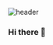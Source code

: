 ![header](https://capsule-render.vercel.app/api?type=waving&color=auto&height=300&section=header&text=Hi&fontSize=90&animation=fadeIn&fontAlignY=38&desc=Yun%20Hyeon's%20Github&descAlignY=51&descAlign=62)

### Hi there 👋

<!--
**KYH-code/KYH-code** is a ✨ _special_ ✨ repository because its `README.md` (this file) appears on your GitHub profile.

Here are some ideas to get you started:

- 🔭 I’m currently working on ...
- 🌱 I’m currently learning ...
- 👯 I’m looking to collaborate on ...
- 🤔 I’m looking for help with ...
- 💬 Ask me about ...
- 📫 How to reach me: ...
- 😄 Pronouns: ...
- ⚡ Fun fact: ...
-->
